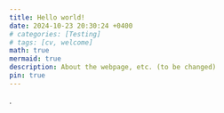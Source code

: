 ```yaml
---
title: Hello world!
date: 2024-10-23 20:30:24 +0400
# categories: [Testing]
# tags: [cv, welcome]
math: true
mermaid: true
description: About the webpage, etc. (to be changed)
pin: true
---
```


.